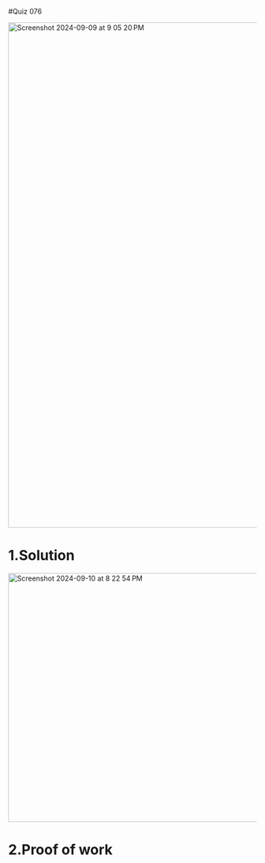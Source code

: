 #Quiz 076


<img width="1025" alt="Screenshot 2024-09-09 at 9 05 20 PM" src="https://github.com/user-attachments/assets/208cac03-de26-438a-a6ea-e9ebf7545db2">





# 1.Solution
<img width="505" alt="Screenshot 2024-09-10 at 8 22 54 PM" src="https://github.com/user-attachments/assets/ed0c1682-03a7-47c6-9599-fa75ad45850d">


# 2.Proof of work
